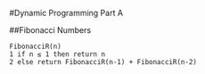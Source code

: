 #Dynamic Programming Part A

##Fibonacci Numbers

```
FibonacciR(n)
1 if n ≤ 1 then return n
2 else return FibonacciR(n-1) + FibonacciR(n-2)
```
